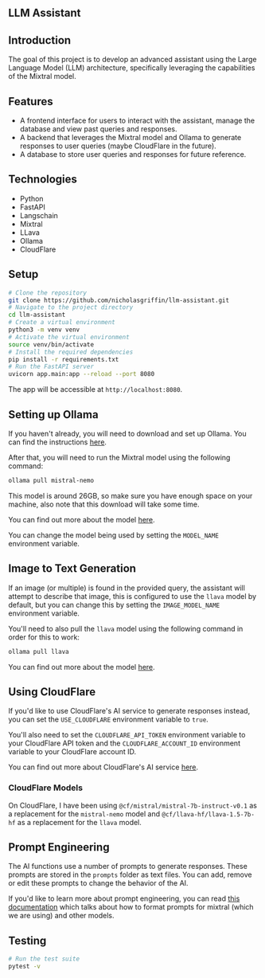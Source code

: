 ## LLM Assistant

## Introduction
The goal of this project is to develop an advanced assistant using the Large Language Model (LLM) architecture, specifically leveraging the capabilities of the Mixtral model.

## Features

- A frontend interface for users to interact with the assistant, manage the database and view past queries and responses.
- A backend that leverages the Mixtral model and Ollama to generate responses to user queries (maybe CloudFlare in the future).
- A database to store user queries and responses for future reference.

## Technologies

- Python
- FastAPI
- Langschain
- Mixtral
- LLava
- Ollama
- CloudFlare

## Setup

```bash
# Clone the repository
git clone https://github.com/nicholasgriffin/llm-assistant.git
# Navigate to the project directory
cd llm-assistant
# Create a virtual environment
python3 -m venv venv
# Activate the virtual environment
source venv/bin/activate
# Install the required dependencies
pip install -r requirements.txt
# Run the FastAPI server
uvicorn app.main:app --reload --port 8080
```

The app will be accessible at `http://localhost:8080`.

## Setting up Ollama

If you haven't already, you will need to download and set up Ollama. You can find the instructions [here](https://github.com/ollama/ollama/blob/main/README.md#quickstart).

After that, you will need to run the Mixtral model using the following command:

```bash
ollama pull mistral-nemo
```

This model is around 26GB, so make sure you have enough space on your machine, also note that this download will take some time.

You can find out more about the model [here](https://ollama.com/library/mixtral-nemo).

You can change the model being used by setting the `MODEL_NAME` environment variable.

## Image to Text Generation

If an image (or multiple) is found in the provided query, the assistant will attempt to describe that image, this is configured to use the `llava` model by default, but you can change this by setting the `IMAGE_MODEL_NAME` environment variable.

You'll need to also pull the `llava` model using the following command in order for this to work:

```bash
ollama pull llava
```

You can find out more about the model [here](https://ollama.com/library/llava).

## Using CloudFlare

If you'd like to use CloudFlare's AI service to generate responses instead, you can set the `USE_CLOUDFLARE` environment variable to `true`.

You'll also need to set the `CLOUDFLARE_API_TOKEN` environment variable to your CloudFlare API token and the `CLOUDFLARE_ACCOUNT_ID` environment variable to your CloudFlare account ID.

You can find out more about CloudFlare's AI service [here](https://developers.cloudflare.com/ai/).

### CloudFlare Models

On CloudFlare, I have been using `@cf/mistral/mistral-7b-instruct-v0.1` as a replacement for the `mistral-nemo` model and `@cf/llava-hf/llava-1.5-7b-hf` as a replacement for the `llava` model.

## Prompt Engineering

The AI functions use a number of prompts to generate responses. These prompts are stored in the `prompts` folder as text files. You can add, remove or edit these prompts to change the behavior of the AI.

If you'd like to learn more about prompt engineering, you can read [this documentation](https://www.promptingguide.ai/models/mixtral) which talks about how to format prompts for mixtral (which we are using) and other models.

## Testing

```bash
# Run the test suite
pytest -v
```
